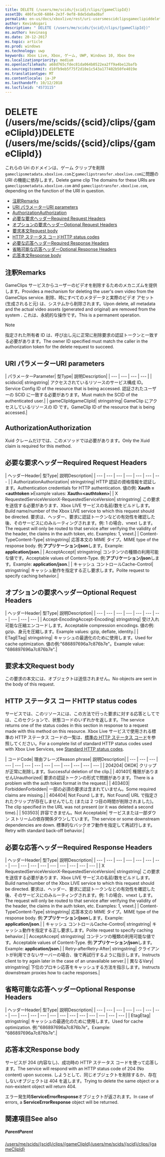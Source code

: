```yaml
---
title: DELETE (/users/me/scids/{scid}/clips/{gameClipId})
assetID: 486fac60-6884-2e3f-9ef8-8de5da0ad8af
permalink: en-us/docs/xboxlive/rest/uri-usersmescidclipsgameclipiddelete.html
author: KevinAsgari
description: " DELETE (/users/me/scids/{scid}/clips/{gameClipId})"
ms.author: kevinasg
ms.date: 20-12-2017
ms.topic: article
ms.prod: windows
ms.technology: uwp
keywords: Xbox Live, Xbox, ゲーム, UWP, Windows 10, Xbox One
ms.localizationpriority: medium
ms.openlocfilehash: a68d765cfdec81da064b0522ea2ff9a4be12bafb
ms.sourcegitcommit: d10fb9eb5f75f2d10e1c543a177402b50fe4019e
ms.translationtype: MT
ms.contentlocale: ja-JP
ms.lasthandoff: 10/12/2018
ms.locfileid: "4573115"
---
```

# <a name="delete-usersmescidsscidclipsgameclipid"></a><span data-ttu-id="c9aec-104">DELETE (/users/me/scids/{scid}/clips/{gameClipId})</span><span class="sxs-lookup"><span data-stu-id="c9aec-104">DELETE (/users/me/scids/{scid}/clips/{gameClipId})</span></span>
<span data-ttu-id="c9aec-105">これらの Uri のドメインは、ゲーム クリップを削除`gameclipsmetadata.xboxlive.com`と`gameclipstransfer.xboxlive.com`に問題の URI の機能に依存します。</span><span class="sxs-lookup"><span data-stu-id="c9aec-105">Delete game clip The domains for these URIs are `gameclipsmetadata.xboxlive.com` and `gameclipstransfer.xboxlive.com`, depending on the function of the URI in question.</span></span>
 
  * [<span data-ttu-id="c9aec-106">注釈</span><span class="sxs-lookup"><span data-stu-id="c9aec-106">Remarks</span></span>](#ID4EX)
  * [<span data-ttu-id="c9aec-107">URI パラメーター</span><span class="sxs-lookup"><span data-stu-id="c9aec-107">URI parameters</span></span>](#ID4ECB)
  * [<span data-ttu-id="c9aec-108">Authorization</span><span class="sxs-lookup"><span data-stu-id="c9aec-108">Authorization</span></span>](#ID4ENB)
  * [<span data-ttu-id="c9aec-109">必要な要求ヘッダー</span><span class="sxs-lookup"><span data-stu-id="c9aec-109">Required Request Headers</span></span>](#ID4EYB)
  * [<span data-ttu-id="c9aec-110">オプションの要求ヘッダー</span><span class="sxs-lookup"><span data-stu-id="c9aec-110">Optional Request Headers</span></span>](#ID4EEE)
  * [<span data-ttu-id="c9aec-111">要求本文</span><span class="sxs-lookup"><span data-stu-id="c9aec-111">Request body</span></span>](#ID4ENF)
  * [<span data-ttu-id="c9aec-112">HTTP ステータス コード</span><span class="sxs-lookup"><span data-stu-id="c9aec-112">HTTP status codes</span></span>](#ID4EYF)
  * [<span data-ttu-id="c9aec-113">必要な応答ヘッダー</span><span class="sxs-lookup"><span data-stu-id="c9aec-113">Required Response Headers</span></span>](#ID4EIAAC)
  * [<span data-ttu-id="c9aec-114">省略可能な応答ヘッダー</span><span class="sxs-lookup"><span data-stu-id="c9aec-114">Optional Response Headers</span></span>](#ID4E2CAC)
  * [<span data-ttu-id="c9aec-115">応答本文</span><span class="sxs-lookup"><span data-stu-id="c9aec-115">Response body</span></span>](#ID4E2DAC)
 
<a id="ID4EX"></a>

 
## <a name="remarks"></a><span data-ttu-id="c9aec-116">注釈</span><span class="sxs-lookup"><span data-stu-id="c9aec-116">Remarks</span></span>
 
<span data-ttu-id="c9aec-117">GameClips サービスからユーザーのビデオを削除するためのメカニズムを提供します。</span><span class="sxs-lookup"><span data-stu-id="c9aec-117">Provides a mechanism for deleting the user's own video from the GameClips service.</span></span> <span data-ttu-id="c9aec-118">削除、時にすべてのメタデータと実際のビデオ アセット (生成されると元) は、システムから削除されます。</span><span class="sxs-lookup"><span data-stu-id="c9aec-118">Upon delete, all metadata and the actual video assets (generated and original) are removed from the system .</span></span> <span data-ttu-id="c9aec-119">これは、永続的な操作です。</span><span class="sxs-lookup"><span data-stu-id="c9aec-119">This is a permanent operation.</span></span> 

> [!NOTE] 
> <span data-ttu-id="c9aec-120">指定された所有者 ID は、呼び出し元に正常に削除要求の認証トークンと一致する必要があります。</span><span class="sxs-lookup"><span data-stu-id="c9aec-120">The owner ID specified must match the caller in the authorization token for the delete request to succeed.</span></span> 


  
<a id="ID4ECB"></a>

 
## <a name="uri-parameters"></a><span data-ttu-id="c9aec-121">URI パラメーター</span><span class="sxs-lookup"><span data-stu-id="c9aec-121">URI parameters</span></span>
 
| <span data-ttu-id="c9aec-122">パラメーター</span><span class="sxs-lookup"><span data-stu-id="c9aec-122">Parameter</span></span>| <span data-ttu-id="c9aec-123">型</span><span class="sxs-lookup"><span data-stu-id="c9aec-123">Type</span></span>| <span data-ttu-id="c9aec-124">説明</span><span class="sxs-lookup"><span data-stu-id="c9aec-124">Description</span></span>| 
| --- | --- | --- | --- | 
| <span data-ttu-id="c9aec-125">scid</span><span class="sxs-lookup"><span data-stu-id="c9aec-125">scid</span></span>| <span data-ttu-id="c9aec-126">string</span><span class="sxs-lookup"><span data-stu-id="c9aec-126">string</span></span>| <span data-ttu-id="c9aec-127">アクセスされているリソースのサービス構成 ID。</span><span class="sxs-lookup"><span data-stu-id="c9aec-127">Service Config ID of the resource that is being accessed.</span></span> <span data-ttu-id="c9aec-128">認証されたユーザーの SCID に一致する必要があります。</span><span class="sxs-lookup"><span data-stu-id="c9aec-128">Must match the SCID of the authenticated user.</span></span>| 
| <span data-ttu-id="c9aec-129">gameClipId</span><span class="sxs-lookup"><span data-stu-id="c9aec-129">gameClipId</span></span>| <span data-ttu-id="c9aec-130">string</span><span class="sxs-lookup"><span data-stu-id="c9aec-130">string</span></span>| <span data-ttu-id="c9aec-131">GameClip にアクセスしているリソースの ID です。</span><span class="sxs-lookup"><span data-stu-id="c9aec-131">GameClip ID of the resource that is being accessed.</span></span>| 
  
<a id="ID4ENB"></a>

 
## <a name="authorization"></a><span data-ttu-id="c9aec-132">Authorization</span><span class="sxs-lookup"><span data-stu-id="c9aec-132">Authorization</span></span>
 
<span data-ttu-id="c9aec-133">Xuid クレームだけでは、このメソッドでは必要があります。</span><span class="sxs-lookup"><span data-stu-id="c9aec-133">Only the Xuid claim is required for this method.</span></span>
  
<a id="ID4EYB"></a>

 
## <a name="required-request-headers"></a><span data-ttu-id="c9aec-134">必要な要求ヘッダー</span><span class="sxs-lookup"><span data-stu-id="c9aec-134">Required Request Headers</span></span>
 
| <span data-ttu-id="c9aec-135">ヘッダー</span><span class="sxs-lookup"><span data-stu-id="c9aec-135">Header</span></span>| <span data-ttu-id="c9aec-136">型</span><span class="sxs-lookup"><span data-stu-id="c9aec-136">Type</span></span>| <span data-ttu-id="c9aec-137">説明</span><span class="sxs-lookup"><span data-stu-id="c9aec-137">Description</span></span>| 
| --- | --- | --- | --- | --- | --- | --- | 
| <span data-ttu-id="c9aec-138">Authorization</span><span class="sxs-lookup"><span data-stu-id="c9aec-138">Authorization</span></span>| <span data-ttu-id="c9aec-139">string</span><span class="sxs-lookup"><span data-stu-id="c9aec-139">string</span></span>| <span data-ttu-id="c9aec-140">HTTP 認証の資格情報を認証します。</span><span class="sxs-lookup"><span data-stu-id="c9aec-140">Authentication credentials for HTTP authentication.</span></span> <span data-ttu-id="c9aec-141">値の例: <b>Xauth =&lt;authtoken ></b></span><span class="sxs-lookup"><span data-stu-id="c9aec-141">Example values: <b>Xauth=&lt;authtoken></b></span></span>| 
| <span data-ttu-id="c9aec-142">X RequestedServiceVersion</span><span class="sxs-lookup"><span data-stu-id="c9aec-142">X-RequestedServiceVersion</span></span>| <span data-ttu-id="c9aec-143">string</span><span class="sxs-lookup"><span data-stu-id="c9aec-143">string</span></span>| <span data-ttu-id="c9aec-144">この要求を送信する必要があります、Xbox LIVE サービスの名前/数をビルドします。</span><span class="sxs-lookup"><span data-stu-id="c9aec-144">Build name/number of the Xbox LIVE service to which this request should be directed.</span></span> <span data-ttu-id="c9aec-145">要求は、ヘッダー、要求に認証トークンなどの有効性を確認した後、そのサービスにのみルーティングされます。例: 1 の場合、vnext します。</span><span class="sxs-lookup"><span data-stu-id="c9aec-145">The request will only be routed to that service after verifying the validity of the header, the claims in the auth token, etc. Examples: 1, vnext.</span></span>| 
| <span data-ttu-id="c9aec-146">Content-Type</span><span class="sxs-lookup"><span data-stu-id="c9aec-146">Content-Type</span></span>| <span data-ttu-id="c9aec-147">string</span><span class="sxs-lookup"><span data-stu-id="c9aec-147">string</span></span>| <span data-ttu-id="c9aec-148">応答本文の MIME タイプ。</span><span class="sxs-lookup"><span data-stu-id="c9aec-148">MIME type of the response body.</span></span> <span data-ttu-id="c9aec-149">例:<b>アプリケーション/json</b>します。</span><span class="sxs-lookup"><span data-stu-id="c9aec-149">Example: <b>application/json</b>.</span></span>| 
| <span data-ttu-id="c9aec-150">Accept</span><span class="sxs-lookup"><span data-stu-id="c9aec-150">Accept</span></span>| <span data-ttu-id="c9aec-151">string</span><span class="sxs-lookup"><span data-stu-id="c9aec-151">string</span></span>| <span data-ttu-id="c9aec-152">コンテンツの種類の利用可能な値です。</span><span class="sxs-lookup"><span data-stu-id="c9aec-152">Acceptable values of Content-Type.</span></span> <span data-ttu-id="c9aec-153">例:<b>アプリケーション/json</b>します。</span><span class="sxs-lookup"><span data-stu-id="c9aec-153">Example: <b>application/json</b>.</span></span>| 
| <span data-ttu-id="c9aec-154">キャッシュ コントロール</span><span class="sxs-lookup"><span data-stu-id="c9aec-154">Cache-Control</span></span>| <span data-ttu-id="c9aec-155">string</span><span class="sxs-lookup"><span data-stu-id="c9aec-155">string</span></span>| <span data-ttu-id="c9aec-156">キャッシュ動作を指定する正し要求します。</span><span class="sxs-lookup"><span data-stu-id="c9aec-156">Polite request to specify caching behavior.</span></span>| 
  
<a id="ID4EEE"></a>

 
## <a name="optional-request-headers"></a><span data-ttu-id="c9aec-157">オプションの要求ヘッダー</span><span class="sxs-lookup"><span data-stu-id="c9aec-157">Optional Request Headers</span></span>
 
| <span data-ttu-id="c9aec-158">ヘッダー</span><span class="sxs-lookup"><span data-stu-id="c9aec-158">Header</span></span>| <span data-ttu-id="c9aec-159">型</span><span class="sxs-lookup"><span data-stu-id="c9aec-159">Type</span></span>| <span data-ttu-id="c9aec-160">説明</span><span class="sxs-lookup"><span data-stu-id="c9aec-160">Description</span></span>| 
| --- | --- | --- | --- | --- | --- | --- | --- | --- | --- | 
| <span data-ttu-id="c9aec-161">Accept-Encoding</span><span class="sxs-lookup"><span data-stu-id="c9aec-161">Accept-Encoding</span></span>| <span data-ttu-id="c9aec-162">string</span><span class="sxs-lookup"><span data-stu-id="c9aec-162">string</span></span>| <span data-ttu-id="c9aec-163">受け入れ可能な圧縮エンコードします。</span><span class="sxs-lookup"><span data-stu-id="c9aec-163">Acceptable compression encodings.</span></span> <span data-ttu-id="c9aec-164">値の例: gzip、身元を圧縮します。</span><span class="sxs-lookup"><span data-stu-id="c9aec-164">Example values: gzip, deflate, identity.</span></span>| 
| <span data-ttu-id="c9aec-165">ETag</span><span class="sxs-lookup"><span data-stu-id="c9aec-165">ETag</span></span>| <span data-ttu-id="c9aec-166">string</span><span class="sxs-lookup"><span data-stu-id="c9aec-166">string</span></span>| <span data-ttu-id="c9aec-167">キャッシュの最適化のために使用します。</span><span class="sxs-lookup"><span data-stu-id="c9aec-167">Used for cache optimization.</span></span> <span data-ttu-id="c9aec-168">値の例:"686897696a7c876b7e"。</span><span class="sxs-lookup"><span data-stu-id="c9aec-168">Example value: "686897696a7c876b7e".</span></span>| 
  
<a id="ID4ENF"></a>

 
## <a name="request-body"></a><span data-ttu-id="c9aec-169">要求本文</span><span class="sxs-lookup"><span data-stu-id="c9aec-169">Request body</span></span>
 
<span data-ttu-id="c9aec-170">この要求の本文には、オブジェクトは送信されません。</span><span class="sxs-lookup"><span data-stu-id="c9aec-170">No objects are sent in the body of this request.</span></span>
  
<a id="ID4EYF"></a>

 
## <a name="http-status-codes"></a><span data-ttu-id="c9aec-171">HTTP ステータス コード</span><span class="sxs-lookup"><span data-stu-id="c9aec-171">HTTP status codes</span></span>
 
<span data-ttu-id="c9aec-172">サービスでは、このリソースには、この方法で行った要求に対する応答としてでは、このセクションで、状態コードのいずれかを返します。</span><span class="sxs-lookup"><span data-stu-id="c9aec-172">The service returns one of the status codes in this section in response to a request made with this method on this resource.</span></span> <span data-ttu-id="c9aec-173">Xbox Live サービスで使用される標準の HTTP ステータス コードの一覧は、[標準の HTTP ステータス コード](../../additional/httpstatuscodes.md)を参照してください。</span><span class="sxs-lookup"><span data-stu-id="c9aec-173">For a complete list of standard HTTP status codes used with Xbox Live Services, see [Standard HTTP status codes](../../additional/httpstatuscodes.md).</span></span>
 
| <span data-ttu-id="c9aec-174">コード</span><span class="sxs-lookup"><span data-stu-id="c9aec-174">Code</span></span>| <span data-ttu-id="c9aec-175">理由フレーズ</span><span class="sxs-lookup"><span data-stu-id="c9aec-175">Reason phrase</span></span>| <span data-ttu-id="c9aec-176">説明</span><span class="sxs-lookup"><span data-stu-id="c9aec-176">Description</span></span>| 
| --- | --- | --- | --- | --- | --- | --- | --- | --- | --- | --- | --- | --- | 
| <span data-ttu-id="c9aec-177">204</span><span class="sxs-lookup"><span data-stu-id="c9aec-177">204</span></span>| <span data-ttu-id="c9aec-178">OK</span><span class="sxs-lookup"><span data-stu-id="c9aec-178">OK</span></span>| <span data-ttu-id="c9aec-179">クリップが正常に削除します。</span><span class="sxs-lookup"><span data-stu-id="c9aec-179">Successful deletion of the clip.</span></span>| 
| <span data-ttu-id="c9aec-180">401</span><span class="sxs-lookup"><span data-stu-id="c9aec-180">401</span></span>| <span data-ttu-id="c9aec-181">権限がありません</span><span class="sxs-lookup"><span data-stu-id="c9aec-181">Unauthorized</span></span>| <span data-ttu-id="c9aec-182">要求の認証トークンの形式で問題があります。</span><span class="sxs-lookup"><span data-stu-id="c9aec-182">There is a problem with the auth token format in the request.</span></span>| 
| <span data-ttu-id="c9aec-183">403</span><span class="sxs-lookup"><span data-stu-id="c9aec-183">403</span></span>| <span data-ttu-id="c9aec-184">Forbidden</span><span class="sxs-lookup"><span data-stu-id="c9aec-184">Forbidden</span></span>| <span data-ttu-id="c9aec-185">一部の必須の要求は含まれていません。</span><span class="sxs-lookup"><span data-stu-id="c9aec-185">Some required claims are missing.</span></span>| 
| <span data-ttu-id="c9aec-186">404</span><span class="sxs-lookup"><span data-stu-id="c9aec-186">404</span></span>| <span data-ttu-id="c9aec-187">Not Found します。</span><span class="sxs-lookup"><span data-stu-id="c9aec-187">Not Found</span></span>| <span data-ttu-id="c9aec-188">URL で指定されたクリップが存在しませんでした (または 2 つ目の時間が削除されました)。</span><span class="sxs-lookup"><span data-stu-id="c9aec-188">The clip specified in the URL was not present (or it was deleted a second time).</span></span>| 
| <span data-ttu-id="c9aec-189">503</span><span class="sxs-lookup"><span data-stu-id="c9aec-189">503</span></span>| <span data-ttu-id="c9aec-190">許容できません。</span><span class="sxs-lookup"><span data-stu-id="c9aec-190">Not Acceptable</span></span>| <span data-ttu-id="c9aec-191">サービスまたは一部ダウン ストリームの依存関係ダウンしています。</span><span class="sxs-lookup"><span data-stu-id="c9aec-191">The service or some downstream dependencies are down.</span></span> <span data-ttu-id="c9aec-192">標準的なバックオフ動作を指定して再試行します。</span><span class="sxs-lookup"><span data-stu-id="c9aec-192">Retry with standard back-off behavior.</span></span>| 
  
<a id="ID4EIAAC"></a>

 
## <a name="required-response-headers"></a><span data-ttu-id="c9aec-193">必要な応答ヘッダー</span><span class="sxs-lookup"><span data-stu-id="c9aec-193">Required Response Headers</span></span>
 
| <span data-ttu-id="c9aec-194">ヘッダー</span><span class="sxs-lookup"><span data-stu-id="c9aec-194">Header</span></span>| <span data-ttu-id="c9aec-195">型</span><span class="sxs-lookup"><span data-stu-id="c9aec-195">Type</span></span>| <span data-ttu-id="c9aec-196">説明</span><span class="sxs-lookup"><span data-stu-id="c9aec-196">Description</span></span>| 
| --- | --- | --- | --- | --- | --- | --- | --- | --- | --- | --- | --- | --- | --- | --- | --- | 
| <span data-ttu-id="c9aec-197">X RequestedServiceVersion</span><span class="sxs-lookup"><span data-stu-id="c9aec-197">X-RequestedServiceVersion</span></span>| <span data-ttu-id="c9aec-198">string</span><span class="sxs-lookup"><span data-stu-id="c9aec-198">string</span></span>| <span data-ttu-id="c9aec-199">この要求を送信する必要があります、Xbox LIVE サービスの名前/数をビルドします。</span><span class="sxs-lookup"><span data-stu-id="c9aec-199">Build name/number of the Xbox LIVE service to which this request should be directed.</span></span> <span data-ttu-id="c9aec-200">要求は、ヘッダー、要求に認証トークンなどの有効性を確認した後、そのサービスにのみルーティングされます。例: 1 の場合、vnext します。</span><span class="sxs-lookup"><span data-stu-id="c9aec-200">The request will only be routed to that service after verifying the validity of the header, the claims in the auth token, etc. Examples: 1, vnext.</span></span>| 
| <span data-ttu-id="c9aec-201">Content-Type</span><span class="sxs-lookup"><span data-stu-id="c9aec-201">Content-Type</span></span>| <span data-ttu-id="c9aec-202">string</span><span class="sxs-lookup"><span data-stu-id="c9aec-202">string</span></span>| <span data-ttu-id="c9aec-203">応答本文の MIME タイプ。</span><span class="sxs-lookup"><span data-stu-id="c9aec-203">MIME type of the response body.</span></span> <span data-ttu-id="c9aec-204">例:<b>アプリケーション/json</b>します。</span><span class="sxs-lookup"><span data-stu-id="c9aec-204">Example: <b>application/json</b>.</span></span>| 
| <span data-ttu-id="c9aec-205">キャッシュ コントロール</span><span class="sxs-lookup"><span data-stu-id="c9aec-205">Cache-Control</span></span>| <span data-ttu-id="c9aec-206">string</span><span class="sxs-lookup"><span data-stu-id="c9aec-206">string</span></span>| <span data-ttu-id="c9aec-207">キャッシュ動作を指定する正し要求します。</span><span class="sxs-lookup"><span data-stu-id="c9aec-207">Polite request to specify caching behavior.</span></span>| 
| <span data-ttu-id="c9aec-208">Accept</span><span class="sxs-lookup"><span data-stu-id="c9aec-208">Accept</span></span>| <span data-ttu-id="c9aec-209">string</span><span class="sxs-lookup"><span data-stu-id="c9aec-209">string</span></span>| <span data-ttu-id="c9aec-210">コンテンツの種類の利用可能な値です。</span><span class="sxs-lookup"><span data-stu-id="c9aec-210">Acceptable values of Content-Type.</span></span> <span data-ttu-id="c9aec-211">例:<b>アプリケーション/json</b>します。</span><span class="sxs-lookup"><span data-stu-id="c9aec-211">Example: <b>application/json</b>.</span></span>| 
| <span data-ttu-id="c9aec-212">Retry-after</span><span class="sxs-lookup"><span data-stu-id="c9aec-212">Retry-After</span></span>| <span data-ttu-id="c9aec-213">string</span><span class="sxs-lookup"><span data-stu-id="c9aec-213">string</span></span>| <span data-ttu-id="c9aec-214">クライアントが利用できないサーバーの場合、後で再試行するように指示します。</span><span class="sxs-lookup"><span data-stu-id="c9aec-214">Instructs client to try again later in the case of an unavailable server.</span></span>| 
| <span data-ttu-id="c9aec-215">異なる</span><span class="sxs-lookup"><span data-stu-id="c9aec-215">Vary</span></span>| <span data-ttu-id="c9aec-216">string</span><span class="sxs-lookup"><span data-stu-id="c9aec-216">string</span></span>| <span data-ttu-id="c9aec-217">下位のプロキシ応答をキャッシュする方法を指示します。</span><span class="sxs-lookup"><span data-stu-id="c9aec-217">Instructs downstream proxies how to cache responses.</span></span>| 
  
<a id="ID4E2CAC"></a>

 
## <a name="optional-response-headers"></a><span data-ttu-id="c9aec-218">省略可能な応答ヘッダー</span><span class="sxs-lookup"><span data-stu-id="c9aec-218">Optional Response Headers</span></span>
 
| <span data-ttu-id="c9aec-219">ヘッダー</span><span class="sxs-lookup"><span data-stu-id="c9aec-219">Header</span></span>| <span data-ttu-id="c9aec-220">型</span><span class="sxs-lookup"><span data-stu-id="c9aec-220">Type</span></span>| <span data-ttu-id="c9aec-221">説明</span><span class="sxs-lookup"><span data-stu-id="c9aec-221">Description</span></span>| 
| --- | --- | --- | --- | --- | --- | --- | --- | --- | --- | --- | --- | --- | --- | --- | --- | --- | --- | --- | 
| <span data-ttu-id="c9aec-222">Etag</span><span class="sxs-lookup"><span data-stu-id="c9aec-222">Etag</span></span>| <span data-ttu-id="c9aec-223">string</span><span class="sxs-lookup"><span data-stu-id="c9aec-223">string</span></span>| <span data-ttu-id="c9aec-224">キャッシュの最適化のために使用します。</span><span class="sxs-lookup"><span data-stu-id="c9aec-224">Used for cache optimization.</span></span> <span data-ttu-id="c9aec-225">例:"686897696a7c876b7e"。</span><span class="sxs-lookup"><span data-stu-id="c9aec-225">Example: "686897696a7c876b7e".</span></span>| 
  
<a id="ID4E2DAC"></a>

 
## <a name="response-body"></a><span data-ttu-id="c9aec-226">応答本文</span><span class="sxs-lookup"><span data-stu-id="c9aec-226">Response body</span></span>
 
<span data-ttu-id="c9aec-227">サービスが 204 (内容なし)、成功時の HTTP ステータス コードを使って応答します。</span><span class="sxs-lookup"><span data-stu-id="c9aec-227">The service will respond with an HTTP status code of 204 (No content) upon success.</span></span> <span data-ttu-id="c9aec-228">しようとして、同じオブジェクトを削除するか、存在しないオブジェクトは 404 を返します。</span><span class="sxs-lookup"><span data-stu-id="c9aec-228">Trying to delete the same object or a non-existent object will return 404.</span></span>
 
<span data-ttu-id="c9aec-229">エラー発生時**ServiceErrorResponse**オブジェクトが返されます。</span><span class="sxs-lookup"><span data-stu-id="c9aec-229">In case of errors, a **ServiceErrorResponse** object will be returned.</span></span>
  
<a id="ID4EJEAC"></a>

 
## <a name="see-also"></a><span data-ttu-id="c9aec-230">関連項目</span><span class="sxs-lookup"><span data-stu-id="c9aec-230">See also</span></span>
 
<a id="ID4ELEAC"></a>

 
##### <a name="parent"></a><span data-ttu-id="c9aec-231">Parent</span><span class="sxs-lookup"><span data-stu-id="c9aec-231">Parent</span></span> 

[<span data-ttu-id="c9aec-232">/users/me/scids/{scid}/clips/{gameClipId}</span><span class="sxs-lookup"><span data-stu-id="c9aec-232">/users/me/scids/{scid}/clips/{gameClipId}</span></span>](uri-usersmescidclipsgameclipid.md)

   
